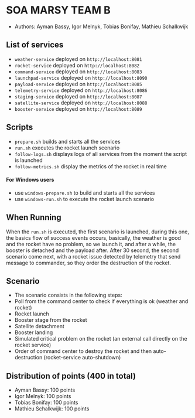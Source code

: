 # SOA MARSY TEAM B

* Authors: Ayman Bassy, Igor Melnyk, Tobias Bonifay, Mathieu Schalkwijk

## List of services

* `weather-service` deployed on `http://localhost:8081`
* `rocket-service` deployed on `http://localhost:8082`
* `command-service` deployed on `http://localhost:8083`
* `launchpad-service` deployed on `http://localhost:8090`
* `payload-service` deployed on `http://localhost:8085`
* `telemetry-service` deployed on `http://localhost:8086`
* `staging-service` deployed on `http://localhost:8087`
* `satellite-service` deployed on `http://localhost:8088`
* `booster-service` deployed on `http://localhost:8089`

## Scripts

* `prepare.sh` builds and starts all the services
* `run.sh` executes the rocket launch scenario
* `follow-logs.sh` displays logs of all services from the moment the script is launched
* `follow-metrics.sh` display the metrics of the rocket in real time

#### For Windows users
* use `windows-prepare.sh` to build and starts all the services
* use `windows-run.sh` to execute the rocket launch scenario

## When Running
When the `run.sh` is executed, the first scenario is launched, during this one, the basics flow of success
events occurs, basically, the weather is good and the rocket have no problem, so we launch it, and 
after a while, the booster is detached and the payload after. After 30 second, the second 
scenario come next, with a rocket issue detected by telemetry that send message to commander,
so they order the destruction of the rocket.

## Scenario
* The scenario consists in the following steps:
* Poll from the command center to check if everything is ok (weather and rocket)
* Rocket launch
* Booster stage from the rocket
* Satellite detachment
* Booster landing
* Simulated critical problem on the rocket (an external call directly on the rocket service)
* Order of command center to destroy the rocket and then auto-destruction (rocket-service auto-shutdown)

## Distribution of points (400 in total)
* Ayman Bassy: 100 points  
* Igor Melnyk: 100 points  
* Tobias Bonifay: 100 points  
* Mathieu Schalkwijk: 100 points
